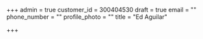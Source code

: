 +++
admin = true
customer_id = 300404530
draft = true
email = ""
phone_number = ""
profile_photo = ""
title = "Ed Aguilar"

+++
